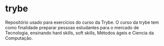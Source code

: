 # trybe
Repositório usado para exercícios do curso da Trybe. O curso da trybe tem como finalidade preparar pessoas estudantes para o mercado de Tecnologia, ensinando hard skills, soft skills, Métodos ágeis e Ciencia da Computação.

